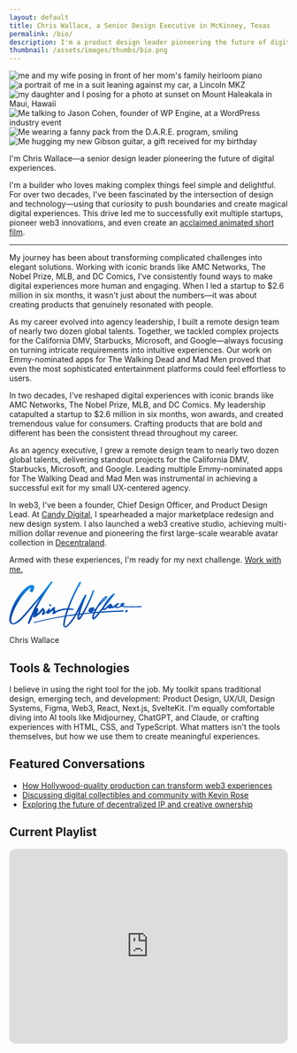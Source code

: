 ```yaml
---
layout: default
title: Chris Wallace, a Senior Design Executive in McKinney, Texas
permalink: /bio/
description: I'm a product design leader pioneering the future of digital experience.
thumbnail: /assets/images/thumbs/bio.png
---
```


<div class="content-preloader">
  <div class="logo-container">
    <div class="gradient-rect"></div>
  </div>
</div>

<div class="about-content">
  <div class="bio-grid">
    <div class="bio-grid__image-wrapper">
        <div class="bio-grid__image-container">
            <img data-src="https://ik.imagekit.io/UltraDAO/wallace/wifey.jpg?tr=w-1400,q=70" alt="me and my wife posing in front of her mom's family heirloom piano" class="bio-grid__image bio-grid__image--one">
            <img data-src="https://ik.imagekit.io/UltraDAO/wallace/lincoln.jpg?tr=w-1400,q=70" alt="a portrait of me in a suit leaning against my car, a Lincoln MKZ" class="bio-grid__image bio-grid__image--two">
            <img data-src="https://ik.imagekit.io/UltraDAO/wallace/maddie.jpg?tr=w-1400,q=70" alt="my daughter and I posing for a photo at sunset on Mount Haleakala in Maui, Hawaii" class="bio-grid__image bio-grid__image--three">
            <img data-src="https://ik.imagekit.io/UltraDAO/wallace/work.jpg?tr=w-1400,q=70" alt="Me talking to Jason Cohen, founder of WP Engine, at a WordPress industry event" class="bio-grid__image bio-grid__image--four">
            <img data-src="https://ik.imagekit.io/UltraDAO/wallace/dare.jpg?tr=w-1400,q=70" alt="Me wearing a fanny pack from the D.A.R.E. program, smiling" class="bio-grid__image bio-grid__image--five">
            <img data-src="https://ik.imagekit.io/UltraDAO/wallace/guitar.jpg?tr=w-1400,q=70" alt="Me hugging my new Gibson guitar, a gift received for my birthday" class="bio-grid__image bio-grid__image--six">
        </div>
    </div>
    <div class="bio-grid__text-container">
        <div id="mainHeadline" class="text-container">
            <p class="text-paragraph" data-splitting>I'm Chris Wallace&mdash;a senior design leader pioneering the future of digital experiences.</p>
        </div>
    </div>
  </div>
</div>

<div class="content-container mb-24">
    <div class="max-w-prose mx-auto">
        <p class="sub-heading">I'm a builder who loves making complex things feel simple and delightful. For over two decades, I've been fascinated by the intersection of design and technology—using that curiosity to push boundaries and create magical digital experiences. This drive led me to successfully exit multiple startups, pioneer web3 innovations, and even create an <a href="/portfolio/woodies">acclaimed animated short film</a>.</p>
        <hr class="hr-separator">
        <p>My journey has been about transforming complicated challenges into elegant solutions. Working with iconic brands like AMC Networks, The Nobel Prize, MLB, and DC Comics, I've consistently found ways to make digital experiences more human and engaging. When I led a startup to $2.6 million in six months, it wasn't just about the numbers—it was about creating products that genuinely resonated with people.</p>
        <p>As my career evolved into agency leadership, I built a remote design team of nearly two dozen global talents. Together, we tackled complex projects for the California DMV, Starbucks, Microsoft, and Google—always focusing on turning intricate requirements into intuitive experiences. Our work on Emmy-nominated apps for The Walking Dead and Mad Men proved that even the most sophisticated entertainment platforms could feel effortless to users.</p>
        <p>In two decades, I've reshaped digital experiences with iconic brands like AMC Networks, The Nobel Prize, MLB, and DC Comics. My leadership catapulted a startup to $2.6 million in six months, won awards, and created tremendous value for consumers. Crafting products that are bold and different has been the consistent thread throughout my career.</p>
        <p>As an agency executive, I grew a remote design team to nearly two dozen global talents, delivering standout projects for the California DMV, Starbucks, Microsoft, and Google. Leading multiple Emmy-nominated apps for The Walking Dead and Mad Men was instrumental in achieving a successful exit for my small UX-centered agency.</p>
        <p>In web3, I've been a founder, Chief Design Officer, and Product Design Lead. At <a href="https://candy.io" rel="noreferrer" target="_blank">Candy Digital</a>, I spearheaded a major marketplace redesign and new design system. I also launched a web3 creative studio, achieving multi-million dollar revenue and pioneering the first large-scale wearable avatar collection in <a href="https://decentraland.org" rel="noreferrer" target="_blank">Decentraland</a>.</p>
        <p>Armed with these experiences, I'm ready for my next challenge. <a href="mailto:chriswallace7@pm.me?subject=Design%20Inquiry&body=Let&rsquo;s%20work%20together!">Work with me.</a></p>
        <div>
            <svg width="240" height="83" viewBox="0 0 240 83" fill="none" xmlns="http://www.w3.org/2000/svg">
                <path d="M239.951 45.3804C239.742 44.8002 238.889 44.6618 238.38 44.6235C235.928 44.4351 233.419 44.6618 230.96 44.7178C228.436 44.7767 225.913 44.8297 223.392 44.8621C218.524 44.9239 213.63 44.9445 208.774 44.5381C207.854 44.4616 206.936 44.3644 206.021 44.2436C205.868 44.223 205.707 44.2083 205.545 44.1906C206.824 43.3366 208.083 42.2028 208.333 40.6921C209.021 36.5309 201.324 38.5894 201.324 42.1498C201.324 42.7977 201.356 43.5015 201.592 44.1052C201.13 44.3202 200.665 44.5205 200.206 44.7031C199.189 45.1124 198.154 45.454 197.077 45.6778C196.268 45.8457 195.448 45.8575 194.639 45.9458C194.853 45.9812 194.959 46.1019 194.689 46.4111C194.715 46.3817 194.668 46.1402 194.636 45.9458C194.451 45.9664 194.265 45.99 194.08 46.0224C193.412 46.1402 194.224 45.881 194.636 45.9458C194.618 45.8457 194.603 45.7544 194.603 45.7132C194.612 44.974 194.83 44.2495 195.177 43.6017C195.395 43.1982 195.653 42.8242 195.945 42.4796C196.754 41.8406 197.571 41.2163 198.424 40.6391C199.906 39.6319 196.812 38.4892 195.898 38.9192C194.795 39.4346 193.615 40.2709 192.703 41.3046C191.586 42.2175 190.477 43.1452 189.3 43.9815C188.409 44.6147 187.477 45.292 186.48 45.7868C186.521 45.4746 186.562 45.2096 186.565 45.1949C186.609 45.0329 186.595 44.8827 186.542 44.7443C186.85 44.067 187.015 43.3955 186.865 42.8595C186.568 41.7905 185.462 41.3871 184.309 41.4077C184.345 41.3576 184.377 41.3075 184.412 41.2575C185.192 40.159 182.468 39.6466 181.78 40.3681C179.3 42.9567 176.771 45.5659 173.918 47.7481C173.8 47.8365 172.106 48.8642 171.165 49.3737C171.147 49.2176 171.153 49.0586 171.186 48.8966C171.221 48.4372 171.418 47.9719 171.612 47.5596C171.691 47.3918 171.783 47.2298 171.868 47.0649C171.877 47.0531 171.886 47.0413 171.897 47.0296C178.265 39.0282 184.633 31.0268 191 23.0254C191.871 21.9299 189.053 21.4086 188.392 21.8887C181.306 27.0423 176.23 34.2927 171.706 41.6875C171.074 42.7241 169.55 44.7001 168.715 46.6349C166.609 49.2883 164.503 51.9417 162.394 54.5951C160.306 54.7571 158.215 54.9249 156.127 55.1016C157.532 52.0448 159.094 49.0586 160.803 46.1579C163.88 43.1805 166.915 40.1561 169.862 37.0551C171.824 34.9907 173.786 32.8968 175.539 30.6469C176.133 29.8842 177.739 28.1996 177.377 27.0717C177.177 26.4474 176.371 26.2148 175.791 26.2177C173.997 26.2265 172.253 27.7432 171.071 28.93C167.756 32.2607 164.803 36.0391 162.097 39.8763C160.277 42.4561 158.585 45.1212 157.018 47.863C155.85 48.9732 154.662 50.0658 153.441 51.1083C153.15 51.3557 152.718 51.7709 152.271 52.1007C153.062 50.6901 153.597 49.1234 153.803 47.8394C153.979 46.741 152.077 46.2992 151.326 46.5024C151.003 46.5908 150.703 46.741 150.424 46.9412C150.032 46.8087 149.621 46.7498 149.318 46.7498C145.785 46.7498 140.556 52.4688 144.812 55.1546C145.562 55.6288 146.282 55.8673 146.968 55.9203C145.715 56.0411 144.462 56.1618 143.212 56.2884C140.623 56.5476 138.038 56.8215 135.453 57.1042C138.894 50.9434 141.985 44.5411 144.95 38.1506C148.224 31.0916 151.509 23.8853 153.741 16.414C154.035 15.4334 151.515 14.9563 151.194 16.0017C149.326 22.086 146.7 27.9552 144.056 33.7302C140.923 40.5713 137.644 47.4036 133.909 53.9384C133.226 55.1311 132.538 56.3238 131.841 57.5106C130.52 57.6608 129.197 57.8168 127.876 57.9759C130.626 46.7439 135.285 35.9713 139.62 25.293C140.165 23.9531 137.317 23.2522 136.72 24.3123C130.347 35.5826 125.464 47.7835 119.097 59.0802C113.97 59.7576 108.849 60.4908 103.738 61.283C104.764 57.8051 105.905 54.3507 107.126 50.9257C109.802 50.9404 112.485 51.1083 115.223 51.3115C115.776 51.3527 116.573 51.0553 116.567 50.4133C116.561 49.7153 115.629 49.4208 115.103 49.2942C112.829 48.7553 110.447 48.4814 108.041 48.4078C109.8 43.6458 111.702 38.9398 113.673 34.2927C117.097 26.2207 120.911 18.3194 125.059 10.5978C125.417 10.5801 125.735 10.4682 125.864 10.2414C127.364 7.5645 128.641 4.79332 129.864 1.97796C130.432 0.670412 127.594 -0.0275373 127.006 1.01202C121.338 11.016 116.253 21.335 111.711 31.8985C109.379 37.326 107.132 42.836 105.091 48.4166C101.935 48.5256 98.7847 48.9349 95.8111 49.518C91.5816 50.3456 87.5375 51.7002 83.6462 53.4466C83.3492 52.8399 82.9786 52.2568 82.6756 51.6737C82.4433 51.2231 81.9609 50.0246 82.1433 49.2589C82.4168 48.9968 82.6874 48.7347 82.9551 48.4726C84.5727 46.8882 81.0344 46.0607 79.9668 46.4376C79.0609 46.7586 78.4579 47.3682 78.1315 48.1221C76.2991 49.895 74.3432 51.5117 72.3226 53.0461C72.6873 52.0271 73.1579 51.0406 73.7579 50.0923C74.4226 49.0468 71.7137 48.2458 71.1784 49.2206C70.4696 50.0658 69.852 50.9669 69.3314 51.9152C67.5166 54.1092 65.2107 55.8938 62.7342 57.3486C63.6372 55.9792 65.0372 54.7129 64.7872 52.9813C64.596 51.6531 63.5931 50.7726 62.3725 50.3662C62.5548 50.1158 62.7372 49.8685 62.9136 49.6152C63.8342 48.2959 60.8077 47.6333 60.0312 48.0397C58.9577 48.6051 58.1489 49.4179 57.8959 50.534C55.5194 53.4819 52.8106 56.1353 49.8194 58.4382C50.6458 56.524 51.4135 54.5833 52.1253 52.6279C52.8488 50.64 52.7812 48.128 50.2282 47.6951C50.0135 47.6598 49.8076 47.648 49.6105 47.6509C49.987 46.9 50.3635 46.149 50.7458 45.404C55.6077 35.9419 61.0195 26.7772 66.8666 17.8924C70.5284 12.3265 74.352 6.86655 78.2579 1.47143C79.108 0.296405 75.9991 -0.563516 75.2285 0.446597C66.7137 11.5873 58.0753 22.6514 49.1488 33.4652C44.6752 38.8809 40.1545 44.2584 35.578 49.5858C31.2691 54.6069 26.9985 59.7016 22.4043 64.4665C20.2161 66.7371 17.916 68.9075 15.4336 70.8541C13.1983 72.6063 10.1953 75.1861 7.26002 75.457C4.7041 75.6926 3.8188 72.7388 3.60997 70.7039C3.35997 68.2979 3.9188 65.9301 4.51881 63.6184C7.3659 52.6544 12.7483 42.3648 18.9013 32.9204C22.1514 27.9317 25.7779 23.1609 29.8603 18.823C31.6456 16.9264 33.5515 15.1448 35.5574 13.4838C36.4251 12.7653 37.3163 12.0761 38.2369 11.4253C38.5398 11.2103 38.8457 10.9924 39.1575 10.7863C38.8369 12.6828 38.2398 14.5057 37.3222 16.2403C36.0721 18.5992 41.6546 20.0687 42.7281 18.0691C43.6193 16.4052 44.334 14.6265 44.7605 12.7829C45.1546 11.0808 45.834 8.76603 44.2575 7.54978C41.2075 5.19677 37.1839 6.37475 34.2809 8.28306C29.825 11.2103 26.0014 15.1035 22.5308 19.1204C14.1248 28.8534 7.4659 40.3122 3.38644 52.5219C2.38055 55.5375 1.53054 58.6061 0.904059 61.7218C0.362876 64.4164 -0.169484 67.2082 0.051107 69.9676C0.254051 72.5327 1.22171 75.1478 3.52468 76.526C6.33942 78.2105 9.65711 77.5656 12.4013 76.096C18.6366 72.7624 23.722 67.4321 28.3838 62.2166C33.7045 56.2678 38.8604 50.16 43.984 44.0434C47.8164 39.4699 51.6164 34.8699 55.3871 30.2464C50.1841 38.9722 45.3752 47.9395 41.0546 57.2131C38.2604 63.2061 35.2604 69.3139 33.4809 75.6955C33.1868 76.7528 35.7074 77.1739 36.1633 76.3581C38.8692 71.499 40.9222 66.2718 43.181 61.1829C43.4958 61.0887 43.7546 60.9238 43.9075 60.6705C44.4193 59.8223 44.9311 58.9772 45.4458 58.129C44.7046 59.7222 43.9281 61.2978 43.131 62.8645C42.1722 64.7492 45.8193 65.0408 46.8105 64.4665C52.0282 61.4362 56.6665 57.4546 60.493 52.7957C60.7166 52.7368 60.9195 52.6485 61.0813 52.516C61.1371 52.4865 61.1813 52.463 61.2195 52.4394C61.2989 52.5572 61.3489 52.6897 61.3636 52.8399C61.4283 53.1403 61.3636 53.4731 61.2783 53.7587C61.0695 54.4685 60.593 55.0928 60.2048 55.7083C59.4165 56.9658 58.7518 58.1643 59.2901 59.6633C59.6136 60.5615 61.0695 60.7529 61.793 60.2729C63.9666 58.8329 65.9666 57.1925 67.9049 55.4756C67.7961 55.885 67.7019 56.3002 67.6284 56.7243C67.3431 58.3263 70.2461 58.3675 71.0814 57.8816C73.802 56.3002 76.3403 54.4066 78.7374 52.3511C78.9815 52.7751 79.2374 53.1962 79.4433 53.635C79.6756 54.1327 79.9374 54.7158 79.8668 55.2813C79.1903 55.6376 78.5168 56.0028 77.8491 56.3827C77.005 56.8597 77.7432 57.8492 78.2962 58.1467C80.3021 59.2334 83.1551 58.6473 83.9404 56.4769C88.2081 54.1946 92.8816 52.6338 97.6141 51.7179C99.82 51.2909 101.996 51.0641 104.167 50.9669C102.908 54.5332 101.744 58.129 100.699 61.7513C93.7817 62.8556 86.8786 64.0689 79.9991 65.4059C68.0166 67.7354 56.1077 70.4271 44.2958 73.4986C42.9399 73.852 44.2752 75.0094 45.184 74.7767C63.3372 70.1443 81.7109 66.4161 100.211 63.4888C100.129 63.7862 100.044 64.0837 99.9641 64.384C99.217 67.1435 98.5847 69.9382 98.1494 72.7683C97.7964 75.0535 97.2052 77.7658 97.8641 80.0511C98.4141 81.9535 100.091 83.1109 102.073 82.9813C104.361 82.8311 106.052 80.8668 107.564 79.3502C113.126 73.7696 117.597 67.2848 121.506 60.4732C122.376 60.3642 123.244 60.2553 124.114 60.1492C123.611 62.2549 123.211 64.4282 123.264 66.5103C123.308 68.2566 124.459 69.5406 126.364 69.1224C127.926 68.7808 129.062 67.1228 129.953 65.9272C131.594 63.7244 133.026 61.3508 134.394 58.9713C140.312 58.3352 146.235 57.7697 152.168 57.2691C150.535 60.7353 149.174 64.652 150.941 67.9798C151.344 68.7367 152.782 68.8162 153.409 68.3803C156.953 65.9125 159.597 62.4787 162.262 59.1303C163.006 58.1967 163.75 57.2603 164.494 56.3267C166.744 56.1706 168.997 56.0234 171.25 55.885C182.833 55.1782 194.43 54.6952 206.027 54.3831C208.304 54.3212 207.23 52.195 205.445 52.2539C192.318 52.6897 179.2 53.3523 166.1 54.3035C167.044 53.1197 167.986 51.9329 168.93 50.749C169.062 50.8639 169.206 50.9728 169.374 51.0729C171.662 52.4011 174.421 50.5105 176.177 49.1529C177.083 48.452 177.95 47.7039 178.8 46.9294C178.847 47.2475 178.974 47.5538 179.227 47.8365C180.477 49.2383 182.809 49.1234 184.192 48.0073C184.456 48.1457 184.765 48.2517 185.133 48.3194C186.874 48.6404 188.533 47.7363 189.98 46.8794C190.421 46.6202 190.848 46.3404 191.268 46.0548C191.274 46.0754 191.277 46.0931 191.283 46.1107C191.983 48.5933 195.174 48.075 197.074 47.6598C199.168 47.2033 201.248 46.4818 203.18 45.5188C204.109 45.8457 205.242 45.8869 206.124 45.9988C209.224 46.3905 212.36 46.5466 215.48 46.6232C219.513 46.7262 223.545 46.6821 227.577 46.6114C231.425 46.5436 235.389 46.7351 239.213 46.3198C239.731 46.2639 240.139 45.8693 239.954 45.3539L239.951 45.3804ZM40.731 9.98229C41.0457 9.86744 41.0281 10.0412 40.731 9.98229ZM110.197 72.5562C108.779 74.3468 107.282 76.0754 105.697 77.7158C104.914 78.5256 104.114 79.3325 103.273 80.0806C102.891 80.4222 102.317 81.0053 101.799 81.1437C100.988 81.3616 100.779 80.6754 100.594 80.054C99.917 77.81 100.629 74.9357 100.996 72.6888C101.429 70.0472 102.029 67.435 102.729 64.8523C102.894 64.2486 103.061 63.6449 103.232 63.0412C104.894 62.785 106.552 62.5346 108.214 62.2931C111.485 61.8161 114.761 61.3684 118.038 60.9385C115.685 64.9701 113.117 68.8721 110.197 72.5562ZM122.547 58.6473C123.161 57.543 123.761 56.4298 124.353 55.3107C125.15 53.8 125.926 52.2804 126.694 50.7549C126.067 52.7751 125.485 54.8042 124.959 56.8509C124.829 57.3545 124.694 57.8728 124.559 58.3941C123.888 58.4765 123.22 58.5619 122.55 58.6473H122.547ZM124.891 67.3319C124.906 67.3113 124.741 67.326 124.956 67.3054C124.888 67.3673 124.835 67.4114 124.891 67.3319ZM126.432 67.6529C126.459 67.6735 126.467 67.6942 126.447 67.7089C126.503 67.6676 126.459 67.8767 126.432 67.6529ZM129.232 61.8043C128.356 63.1825 127.35 64.7581 126.297 65.989C126.364 64.0012 127.041 61.5834 127.45 59.7723C128.538 59.6456 129.629 59.519 130.72 59.3983C130.232 60.2052 129.738 61.0121 129.232 61.8072V61.8043ZM175.365 27.1277C175.365 27.1277 175.353 27.1748 175.344 27.2308C174.953 26.9922 175.412 27.0894 175.365 27.1277ZM170.827 32.1311C172.044 30.7087 173.297 29.0802 174.933 28.0936C174.75 28.4235 174.577 28.7651 174.365 29.0743C173.291 30.6351 172.05 32.087 170.809 33.5153C168.756 35.88 166.627 38.1771 164.456 40.4329C165.374 39.0988 166.321 37.7825 167.3 36.4955C168.433 35.0083 169.609 33.5506 170.827 32.1311ZM152.691 48.6552C152.809 48.6404 152.785 48.6169 152.691 48.6552ZM147.815 51.179C147.976 50.9198 148.241 50.5429 148.55 50.1865C148.5 50.4634 148.471 50.7402 148.465 51.0111C148.191 51.4941 147.891 51.9623 147.55 52.3982C147.444 52.5307 147.335 52.6632 147.221 52.7869C147.221 52.7692 147.221 52.7545 147.221 52.7368C147.256 52.1744 147.523 51.6472 147.815 51.176V51.179ZM148.238 55.8113C149.271 55.5404 150.194 54.8572 150.982 53.959C152.326 53.7646 153.877 52.6367 154.915 51.7503C154.571 52.4217 154.229 53.0961 153.9 53.7735C153.653 54.2829 153.382 54.8189 153.106 55.3696C151.482 55.511 149.862 55.6582 148.241 55.8113H148.238ZM160.247 57.3133C157.947 60.2081 155.709 63.2061 152.932 65.6474C152.529 62.8144 154.082 59.5926 155.256 57.0364C157.106 56.8892 158.953 56.7478 160.803 56.6124C160.618 56.845 160.432 57.0806 160.247 57.3133ZM170.553 49.6535C170.571 49.6535 170.591 49.6535 170.609 49.6535C170.574 49.6653 170.553 49.6653 170.553 49.6535ZM183.224 43.9433C183.165 44.1141 183.112 44.2702 183.062 44.3644C182.809 44.8562 182.536 45.3509 182.224 45.8192C182.292 45.5394 182.344 45.2508 182.415 45.0565C182.556 44.6707 182.712 44.2937 182.88 43.9227C182.995 43.9374 183.109 43.9433 183.221 43.9433H183.224ZM186.424 46.8293C186.406 46.8381 186.398 46.8057 186.395 46.7498C186.436 46.7851 186.453 46.8146 186.424 46.8293ZM205.804 40.3976C205.692 41.0778 205.298 41.5667 204.807 42.035C204.607 42.2264 204.389 42.406 204.168 42.5798C204.215 41.4371 204.889 41.0278 205.804 40.3976Z" fill="url(#paint0_linear_1295_1761)"/>
                <path d="M213.401 51.6944C212.666 51.4647 211.566 51.4029 211.045 52.1008C210.739 52.5131 210.383 52.9166 210.121 53.3554C210.004 53.5556 209.901 53.7794 209.81 53.9915C209.674 54.3036 209.683 54.5569 209.71 54.8897C209.736 55.2372 210.254 55.4904 210.521 55.5817C210.93 55.7231 211.401 55.7408 211.807 55.5817C212.957 55.14 213.677 54.1564 214.451 53.2493C214.66 53.0049 214.56 52.6015 214.404 52.3718C214.192 52.0537 213.754 51.8004 213.401 51.6915V51.6944Z" fill="url(#paint1_linear_1295_1761)"/>
                <path d="M75.452 42.1086C75.105 41.2987 74.1226 41.0131 73.3049 41.0867C72.5991 41.1515 71.8226 41.605 72.2755 42.3943C72.4402 42.6829 72.5873 43.0097 72.8049 43.263C73.0432 43.5398 73.2844 43.8196 73.5226 44.0964C73.902 44.5382 74.4844 44.7208 75.0579 44.6677C75.4991 44.6265 76.0256 44.4086 75.9403 43.8785C75.8932 43.584 75.8609 43.2836 75.7991 42.9921C75.7344 42.6858 75.5785 42.3972 75.455 42.1086H75.452Z" fill="url(#paint2_linear_1295_1761)"/>
                <defs>
                <linearGradient id="paint0_linear_1295_1761" x1="95.1767" y1="0" x2="95.1767" y2="47.7759" gradientUnits="userSpaceOnUse">
                    <stop stop-color="#1093F6"/>
                    <stop offset="1" stop-color="#004AB2"/>
                </linearGradient>
                <linearGradient id="paint1_linear_1295_1761" x1="95.1767" y1="0" x2="95.1767" y2="47.7759" gradientUnits="userSpaceOnUse">
                    <stop stop-color="#1093F6"/>
                    <stop offset="1" stop-color="#004AB2"/>
                </linearGradient>
                <linearGradient id="paint2_linear_1295_1761" x1="95.1767" y1="0" x2="95.1767" y2="47.7759" gradientUnits="userSpaceOnUse">
                    <stop stop-color="#1093F6"/>
                    <stop offset="1" stop-color="#004AB2"/>
                </linearGradient>
                </defs>
            </svg>
            <p class="bio-grid__author">Chris Wallace</p>
        </div>
        <h2 class="bio-grid__heading">Tools & Technologies</h2>
        <p class="bio-grid__text">I believe in using the right tool for the job. My toolkit spans traditional design, emerging tech, and development: Product Design, UX/UI, Design Systems, Figma, Web3, React, Next.js, SvelteKit. I'm equally comfortable diving into AI tools like Midjourney, ChatGPT, and Claude, or crafting experiences with HTML, CSS, and TypeScript. What matters isn't the tools themselves, but how we use them to create meaningful experiences.</p>
        <h2 class="bio-grid__heading">Featured Conversations</h2>
        <ul class="bio-grid__list">
            <li class="bio-grid__list-item"><a href="https://www.culture3.xyz/posts/chris-wallace-and-his-plan-to-bring-hollywood-production-quality-into-web3">How Hollywood-quality production can transform web3 experiences</a></li>
            <li class="bio-grid__list-item"><a href="https://podcasts.proof.xyz/artist-spotlight-woodies-artist-and-collector-chris-wallace/">Discussing digital collectibles and community with Kevin Rose</a></li>
            <li class="bio-grid__list-item"><a href="https://www.youtube.com/watch?v=xKiwjL7zzTc">Exploring the future of decentralized IP and creative ownership</a></li>
        </ul>
        <h2 class="bio-grid__heading">Current Playlist</h2>
        <div class="bio-grid__music-list">
            <div class="bio-grid__music-item">
                <iframe style="border-radius:12px" src="https://open.spotify.com/embed/playlist/63TSwNxnZA6QJXuTCELlBW?utm_source=generator&theme=0" width="100%" height="352" frameBorder="0" allowfullscreen="" allow="autoplay; clipboard-write; encrypted-media; fullscreen; picture-in-picture" loading="lazy"></iframe>
            </div>
        </div>
    </div>
</div>

<script src="/assets/js/about.js"></script>
